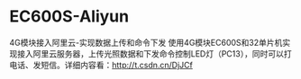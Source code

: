 # EC600S-Aliyun
4G模块接入阿里云-实现数据上传和命令下发 使用4G模块EC600S和32单片机实现接入阿里云服务器，上传光照数据和下发命令控制LED灯（PC13），同时可以打电话、发短信。详细内容看：http://t.csdn.cn/DjJCf
